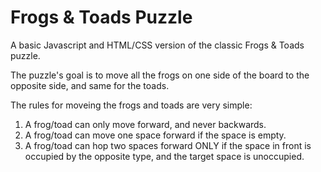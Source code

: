 # Frogs &amp; Toads Puzzle
A basic Javascript and HTML/CSS version of the classic Frogs &amp; Toads puzzle.

The puzzle's goal is to move all the frogs on one side of the board to the opposite side, and same for the toads.

The rules for moveing the frogs and toads are very simple:
1. A frog/toad can only move forward, and never backwards.
2. A frog/toad can move one space forward if the space is empty.
3. A frog/toad can hop two spaces forward ONLY if the space in front is occupied by the opposite type, and the target space is unoccupied. 

